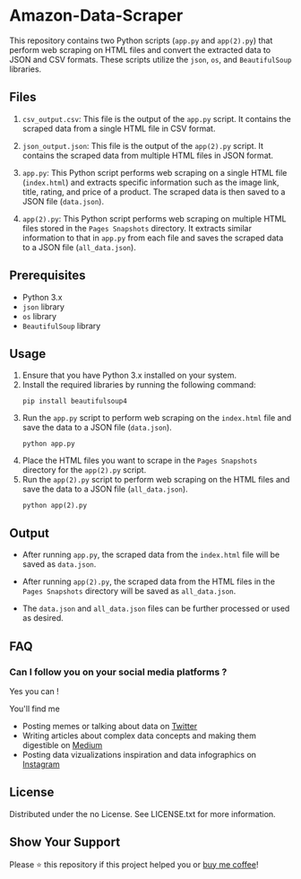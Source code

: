 # Amazon-Data-Scraper

This repository contains two Python scripts (`app.py` and `app(2).py`) that perform web scraping on HTML files and convert the extracted data to JSON and CSV formats. These scripts utilize the `json`, `os`, and `BeautifulSoup` libraries.

## Files

1. `csv_output.csv`: This file is the output of the `app.py` script. It contains the scraped data from a single HTML file in CSV format.

2. `json_output.json`: This file is the output of the `app(2).py` script. It contains the scraped data from multiple HTML files in JSON format.

3. `app.py`: This Python script performs web scraping on a single HTML file (`index.html`) and extracts specific information such as the image link, title, rating, and price of a product. The scraped data is then saved to a JSON file (`data.json`).

4. `app(2).py`: This Python script performs web scraping on multiple HTML files stored in the `Pages Snapshots` directory. It extracts similar information to that in `app.py` from each file and saves the scraped data to a JSON file (`all_data.json`).

## Prerequisites

- Python 3.x
- `json` library
- `os` library
- `BeautifulSoup` library

## Usage

1. Ensure that you have Python 3.x installed on your system.
2. Install the required libraries by running the following command:
   ```shell
   pip install beautifulsoup4
   ```
3. Run the `app.py` script to perform web scraping on the `index.html` file and save the data to a JSON file (`data.json`).
   ```shell
   python app.py
   ```
4. Place the HTML files you want to scrape in the `Pages Snapshots` directory for the `app(2).py` script.
5. Run the `app(2).py` script to perform web scraping on the HTML files and save the data to a JSON file (`all_data.json`).
   ```shell
   python app(2).py
   ```

## Output

- After running `app.py`, the scraped data from the `index.html` file will be saved as `data.json`.

- After running `app(2).py`, the scraped data from the HTML files in the `Pages Snapshots` directory will be saved as `all_data.json`.

- The `data.json` and `all_data.json` files can be further processed or used as desired.

## FAQ
### Can I follow you on your social media platforms ? 

Yes you can !
 
 You'll find me 
- Posting memes or talking about data on [Twitter](https://twitter.com/LowCodeDataGirl/status/1539491369491759107?s=20&t=_AIGHnY6mDlG9uaiR8aa0g)
- Writing articles about complex data concepts and making them digestible on [Medium](lowcodedatagirl.medium.com)   
- Posting data vizualizations inspiration and data infographics on [Instagram](https://www.instagram.com/lowcodedatagirl/)

## License

Distributed under the no License. See LICENSE.txt for more information.



## Show Your Support
Please ⭐️ this repository if this project helped you or [buy me coffee]( https://www.buymeacoffee.com/lowcodedatagirl)!
